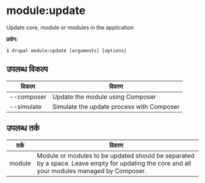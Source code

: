 # module:update
Update core, module or modules in the application

**प्रयोग:**
```
$ drupal module:update [arguments] [options]
```

## उपलब्ध विकल्प
विकल्प | विवरण
-------|-------------
--composer | Update the module using Composer
--simulate | Simulate the update process with Composer

## उपलब्ध तर्क
तर्क | विवरण
---------|-------------
module | Module or modules to be updated should be separated by a space. Leave empty for updating the core and all your modules managed by Composer.
